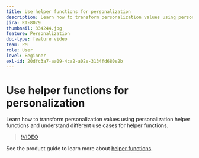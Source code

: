 ```yaml
---
title: Use helper functions for personalization
description: Learn how to transform personalization values using personalization helper functions and understand different use cases for helper functions.
jira: KT-8079
thumbnail: 334244.jpg
feature: Personalization
doc-type: feature video
team: PM
role: User
level: Beginner
exl-id: 20dfc3a7-aa09-4ca2-a02e-3134fd680e2b
---
```

# Use helper functions for personalization

Learn how to transform personalization values using personalization helper functions and understand different use cases for helper functions.

>[!VIDEO](https://video.tv.adobe.com/v/334244?quality=12&learn=on)

See the product guide to learn more about [helper functions](https://experienceleague.adobe.com/docs/journey-optimizer/using/personalized-dynamic-content/personalization/build-expressions/functions/functions.html?lang=en).
